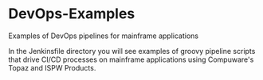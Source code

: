 # DevOps-Examples
Examples of DevOps pipelines for mainframe applications

In the Jenkinsfile directory you will see examples of groovy pipeline scripts that drive CI/CD processes on mainframe applications using Compuware's Topaz and ISPW Products.  

